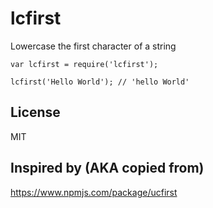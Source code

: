 # lcfirst

Lowercase the first character of a string

    var lcfirst = require('lcfirst');

    lcfirst('Hello World'); // 'hello World'

## License

MIT

## Inspired by (AKA copied from)

https://www.npmjs.com/package/ucfirst

